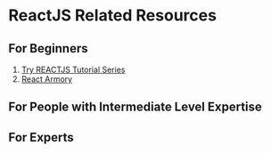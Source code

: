 # ReactJS Related Resources

## For Beginners
1. [Try REACTJS Tutorial Series](https://www.youtube.com/playlist?list=PLEsfXFp6DpzQbwYDx1zgcKJ4tzyWFaESK)
2. [React Armory](https://reactarmory.com/)

## For People with Intermediate Level Expertise

## For Experts
